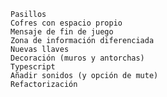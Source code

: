 
    Pasillos
    Cofres con espacio propio
    Mensaje de fin de juego
    Zona de información diferenciada
    Nuevas llaves
    Decoración (muros y antorchas)
    Typescript
    Añadir sonidos (y opción de mute)
    Refactorización
